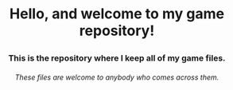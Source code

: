 # <p align="center"> Hello, and welcome to my game repository!
### <p align="center"> This is the repository where I keep all of my game files. 
###### <p align="center"> These files are welcome to anybody who comes across them.
